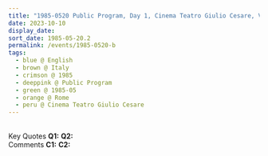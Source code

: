 ```yaml
---
title: "1985-0520 Public Program, Day 1, Cinema Teatro Giulio Cesare, Viale Giulio Cesare, 229, Prati, Rome, Italy"
date: 2023-10-10
display_date: 
sort_date: 1985-05-20.2
permalink: /events/1985-0520-b
tags:
  - blue @ English
  - brown @ Italy
  - crimson @ 1985
  - deeppink @ Public Program
  - green @ 1985-05
  - orange @ Rome
  - peru @ Cinema Teatro Giulio Cesare
---
```


<br>

<wave-list>
  <list-title color="DarkSeaGreen" width="55">Key Quotes</list-title>
  <list-item color="BlanchedAlmond" width="280"><b>Q1:</b> <i></i></list-item>
  <list-item color="Lavender" width="280"><b>Q2:</b> <i></i></list-item>
</wave-list>

<br>

<wave-list>
  <list-title color="DarkSeaGreen" width="55">Comments</list-title>
  <list-item color="BlanchedAlmond" width="280"><b>C1:</b> <i></i></list-item>
  <list-item color="Lavender" width="280"><b>C2:</b> <i></i></list-item>
</wave-list>